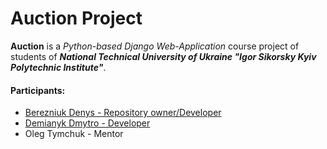 # Auction Project

__Auction__ is a *Python-based Django Web-Application* course project of students of **_National Technical University of Ukraine "Igor Sikorsky Kyiv Polytechnic Institute"_**.

#### __Participants:__
  * [Berezniuk Denys - Repository owner/Developer](https://github.com/FranklinMar)
  * [Demianyk Dmytro - Developer](https://github.com/DemaReaktor)
  * Oleg Tymchuk - Mentor
